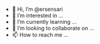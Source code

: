 - 👋 Hi, I’m @ersensari
- 👀 I’m interested in ...
- 🌱 I’m currently learning ...
- 💞️ I’m looking to collaborate on ...
- 📫 How to reach me ...

<!---
ersensari/ersensari is a ✨ special ✨ repository because its `README.md` (this file) appears on your GitHub profile.
You can click the Preview link to take a look at your changes.
--->
